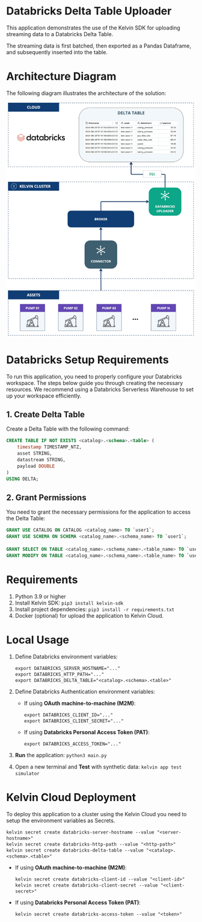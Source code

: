 # Databricks Delta Table Uploader
This application demonstrates the use of the Kelvin SDK for uploading streaming data to a Databricks Delta Table.

The streaming data is first batched, then exported as a Pandas Dataframe, and subsequently inserted into the table.

# Architecture Diagram
The following diagram illustrates the architecture of the solution:

![Architecture](./assets/architecture-diagram.jpg)

# Databricks Setup Requirements

To run this application, you need to properly configure your Databricks workspace. The steps below guide you through creating the necessary resources. We recommend using a Databricks Serverless Warehouse to set up your workspace efficiently.

## 1. Create Delta Table

Create a Delta Table with the following command:

```sql
CREATE TABLE IF NOT EXISTS <catalog>.<schema>.<table> (
    timestamp TIMESTAMP_NTZ,
    asset STRING,
    datastream STRING,
    payload DOUBLE
)
USING DELTA;
```

## 2. Grant Permissions

You need to grant the necessary permissions for the application to access the Delta Table:

```sql
GRANT USE CATALOG ON CATALOG <catalog_name> TO `user1`;
GRANT USE SCHEMA ON SCHEMA <catalog_name>.<schema_name> TO `user1`;

GRANT SELECT ON TABLE <catalog_name>.<schema_name>.<table_name> TO `user1`;
GRANT MODIFY ON TABLE <catalog_name>.<schema_name>.<table_name> TO `user1`;
```

# Requirements
1. Python 3.9 or higher
2. Install Kelvin SDK: `pip3 install kelvin-sdk`
3. Install project dependencies: `pip3 install -r requirements.txt`
4. Docker (optional) for upload the application to Kelvin Cloud.

# Local Usage
1. Define Databricks environment variables:
    ```
    export DATABRICKS_SERVER_HOSTNAME="..."
    export DATABRICKS_HTTP_PATH="..."
    export DATABRICKS_DELTA_TABLE="<catalog>.<schema>.<table>"
    ```

2. Define Databricks Authentication environment variables:

    - If using **OAuth machine-to-machine (M2M)**:
        ```
        export DATABRICKS_CLIENT_ID="..."
        export DATABRICKS_CLIENT_SECRET="..."
        ```

    - If using **Databricks Personal Access Token (PAT)**:
        ```
        export DATABRICKS_ACCESS_TOKEN="..."
        ```

3. **Run** the application: `python3 main.py`
4. Open a new terminal and **Test** with synthetic data: `kelvin app test simulator`

# Kelvin Cloud Deployment
To deploy this application to a cluster using the Kelvin Cloud you need to setup the environment variables as Secrets.

```
kelvin secret create databricks-server-hostname --value "<server-hostname>"
kelvin secret create databricks-http-path --value "<http-path>"
kelvin secret create databricks-delta-table --value "<catalog>.<schema>.<table>"
```

- If using **OAuth machine-to-machine (M2M)**:
    ```
    kelvin secret create databricks-client-id --value "<client-id>"
    kelvin secret create databricks-client-secret --value "<client-secret>"
    ```

- If using **Databricks Personal Access Token (PAT)**:
    ```
    kelvin secret create databricks-access-token --value "<token>"
    ```
